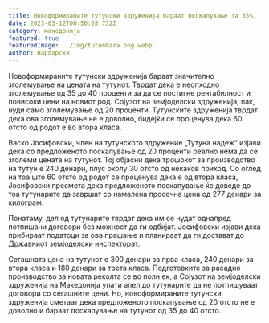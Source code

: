 ```yaml
---
title: Новоформираните тутунски здруженија бараат поскапување за 35%.
date: 2023-03-12T00:50:28.732Z
category: македонија
featured: true
featuredImage: ../img/tutunbara.png.webp
author: Вардарски
---
```


Новоформираните тутунски здруженија бараат значително зголемување на цената на тутунот. Тврдат дека е неопходно зголемување од 35 до 40 проценти за да се постигне рентабилност и повисоки цени на новиот род. Сојузот на земјоделски здруженија, пак, нуди само зголемување од 20 проценти. Тутунските здруженија тврдат дека ова зголемување не е доволно, бидејќи се проценува дека 60 отсто од родот е во втора класа.

Васко Јосифовски, член на тутунското здружение „Тутуна надеж“ изјави дека со предложеното поскапување од 20 проценти реално нема да се зголеми цената на тутунот. Тој објасни дека трошокот за производство на тутун е 240 денари, плус околу 30 отсто од некаков приход. Со оглед на тоа што 60 отсто од родот се проценува дека е од втора класа, Јосифовски пресмета дека предложеното поскапување ќе доведе до тоа тутунарите да завршат со намалена просечна цена од 277 денари за килограм.

Понатаму, дел од тутунарите тврдат дека им се нудат однапред потпишани договори без можност да ги одбијат. Јосифовски изјави дека прибираат податоци за ова прашање и планираат да ги достават до Државниот земјоделски инспекторат.

Сегашната цена на тутунот е 300 денари за прва класа, 240 денари за втора класа и 180 денари за трета класа. Подготовките за расадно производство за новата реколта се во полн ек, а Сојузот на земјоделски здруженија на Македонија упати апел до тутунарите да не потпишуваат договори со сегашните цени. Но, новоформираните тутунски здруженија сметаат дека предложеното поскапување од 20 отсто не е доволно и бараат поскапување на тутунот од 35 до 40 отсто.
